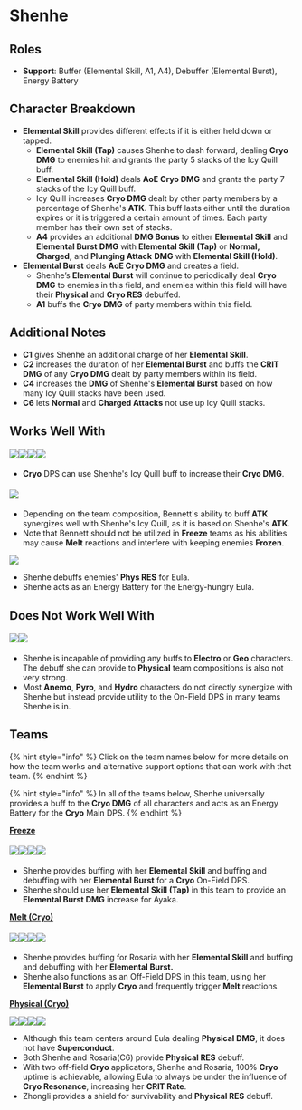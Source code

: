 # Shenhe

## Roles

* **Support**: Buffer (Elemental Skill, A1, A4), Debuffer (Elemental Burst), Energy Battery

## Character Breakdown

* **Elemental Skill** provides different effects if it is either held down or tapped.
  * **Elemental Skill (Tap)** causes Shenhe to dash forward, dealing **Cryo DMG** to enemies hit and grants the party 5 stacks of the Icy Quill buff.
  * **Elemental Skill (Hold)** deals **AoE Cryo DMG** and grants the party 7 stacks of the Icy Quill buff.
  * Icy Quill increases **Cryo DMG** dealt by other party members by a percentage of Shenhe's **ATK**. This buff lasts either until the duration expires or it is triggered a certain amount of times. Each party member has their own set of stacks.
  * **A4** provides an additional **DMG Bonus** to either **Elemental Skill** and **Elemental Burst** **DMG** with **Elemental Skill (Tap)** or **Normal, Charged,** and **Plunging Attack** **DMG** with **Elemental Skill (Hold)**.
* **Elemental Burst** deals **AoE Cryo DMG** and creates a field.
  * Shenhe’s **Elemental Burst** will continue to periodically deal **Cryo DMG** to enemies in this field, and enemies within this field will have their **Physical** and **Cryo RES** debuffed.
  * **A1** buffs the **Cryo DMG** of party members within this field.

## Additional Notes

* **C1** gives Shenhe an additional charge of her **Elemental Skill**.
* **C2** increases the duration of her **Elemental Burst** and buffs the **CRIT DMG** of any **Cryo DMG** dealt by party members within its field.
* **C4** increases the **DMG** of Shenhe's **Elemental Burst** based on how many Icy Quill stacks have been used.
* **C6** lets **Normal** and **Charged Attacks** not use up Icy Quill stacks.

## Works Well With

#### ![](../../.gitbook/assets/ui\_avataricon\_ganyu.png)![](../../.gitbook/assets/ui\_avataricon\_ayaka.png)![](../../.gitbook/assets/ui\_avataricon\_kaeya.png)![](../../.gitbook/assets/ui\_avataricon\_rosaria.png)

* **Cryo** DPS can use Shenhe's Icy Quill buff to increase their **Cryo DMG**.

#### ![](../../.gitbook/assets/ui\_avataricon\_bennett.png)

* Depending on the team composition, Bennett's ability to buff **ATK** synergizes well with Shenhe's Icy Quill, as it is based on Shenhe's **ATK**.
* Note that Bennett should not be utilized in **Freeze** teams as his abilities may cause **Melt** reactions and interfere with keeping enemies **Frozen**.

![](../../.gitbook/assets/ui\_avataricon\_eula.png)

* Shenhe debuffs enemies' **Phys RES** for Eula.
* Shenhe acts as an Energy Battery for the Energy-hungry Eula.

## Does Not Work Well With

#### ![](../../.gitbook/assets/element\_electro.webp)![](../../.gitbook/assets/element\_geo.webp)

* Shenhe is incapable of providing any buffs to **Electro** or **Geo** characters. The debuff she can provide to **Physical** team compositions is also not very strong.
* Most **Anemo**, **Pyro**, and **Hydro** characters do not directly synergize with Shenhe but instead provide utility to the On-Field DPS in many teams Shenhe is in.

## Teams

{% hint style="info" %}
Click on the team names below for more details on how the team works and alternative support options that can work with that team.
{% endhint %}

{% hint style="info" %}
In all of the teams below, Shenhe universally provides a buff to the **Cryo DMG** of all characters and acts as an Energy Battery for the **Cryo** Main DPS.
{% endhint %}

[**Freeze**](../../teams/freeze.md)

#### ![](../../.gitbook/assets/ui\_avataricon\_ayaka.png)![](../../.gitbook/assets/ui\_avataricon\_mona.png)![](../../.gitbook/assets/UI\_AvatarIcon\_Shenhe.png)![](../../.gitbook/assets/ui\_avataricon\_diona.png)

* Shenhe provides buffing with her **Elemental Skill** and buffing and debuffing with her **Elemental Burst** for a **Cryo** On-Field DPS.
* Shenhe should use her **Elemental Skill (Tap)** in this team to provide an **Elemental Burst DMG** increase for Ayaka.

[**Melt (Cryo)**](../../teams/reverse-melt.md)

#### ![](../../.gitbook/assets/ui\_avataricon\_rosaria.png)![](../../.gitbook/assets/ui\_avataricon\_xiangling.png)![](../../.gitbook/assets/UI\_AvatarIcon\_Shenhe.png)![](../../.gitbook/assets/ui\_avataricon\_bennett.png)

* Shenhe provides buffing for Rosaria with her **Elemental Skill** and buffing and debuffing with her **Elemental Burst.**
* Shenhe also functions as an Off-Field DPS in this team, using her **Elemental Burst** to apply **Cryo** and frequently trigger **Melt** reactions.

****[**Physical (Cryo)**](../../teams/physical-cryo.md)****

![](../../.gitbook/assets/ui\_avataricon\_eula.png)![](../../.gitbook/assets/UI\_AvatarIcon\_Shenhe.png)![](../../.gitbook/assets/ui\_avataricon\_rosaria.png)![](../../.gitbook/assets/ui\_avataricon\_zhongli.png)

* Although this team centers around Eula dealing **Physical DMG**, it does not have **Superconduct**.
* Both Shenhe and Rosaria(C6) provide **Physical RES** debuff.
* With two off-field **Cryo** applicators, Shenhe and Rosaria, 100% **Cryo** uptime is achievable, allowing Eula to always be under the influence of **Cryo Resonance**, increasing her **CRIT Rate**.
* Zhongli provides a shield for survivability and **Physical RES** debuff.
